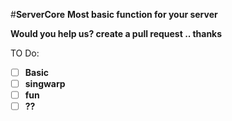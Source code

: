 #**ServerCore**
**Most basic function for your server**

**Would you help us? create a pull request .. thanks**

TO Do:

- [ ] **Basic** 
- [ ] **singwarp**
- [ ] **fun**
- [ ] **??**

